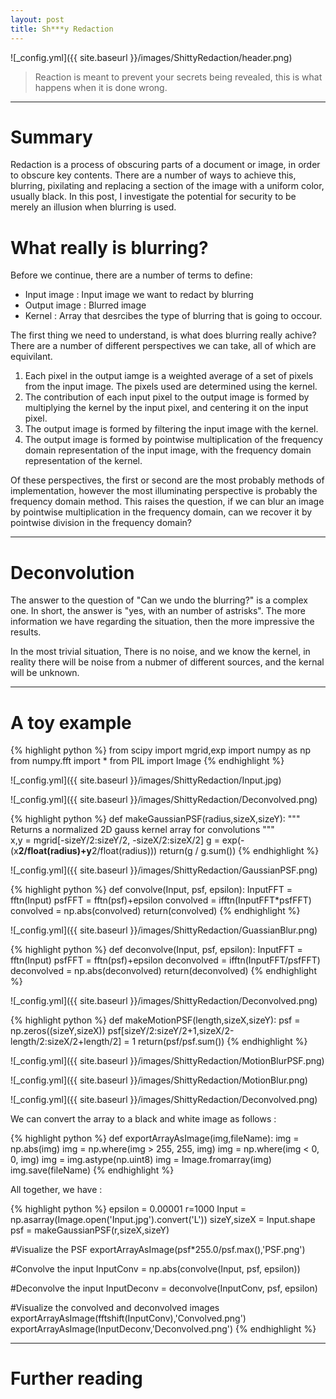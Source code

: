 ```yaml
---
layout: post
title: Sh***y Redaction
---
```


![_config.yml]({{ site.baseurl }}/images/ShittyRedaction/header.png)

> Reaction is meant to prevent your secrets being revealed, this is what happens when it is done wrong.

---
Summary
===============

Redaction is a process of obscuring parts of a document or image, in order to obscure key contents. There are a number of ways to achieve this, blurring, pixilating and replacing a section of the image with a uniform color, usually black. In this post, I investigate the potential for security to be merely an illusion when blurring is used. 

What really is blurring?
===============

Before we continue, there are a number of terms to define:

* Input image : Input image we want to redact by blurring  
* Output image : Blurred image
* Kernel : Array that desrcibes the type of blurring that is going to occour.

The first thing we need to understand, is what does blurring really achive? There are a number of different perspectives we can take, all of which are equivilant.

1. Each pixel in the output iamge is a weighted average of a set of pixels from the input image. The pixels used are determined using the kernel.
2. The contribution of each input pixel to the output image is formed by multiplying the kernel by the input pixel, and centering it on the input pixel.
3. The output image is formed by filtering the input image with the kernel.
4. The output image is formed by pointwise multiplication of the frequency domain representation of the input image, with the frequency domain representation of the kernel.

Of these perspectives, the first or second are the most probably methods of implementation, however the most illuminating perspective is probably the frequency domain method. This raises the question, if we can blur an image by pointwise multiplication in the frequency domain, can we recover it by pointwise division in the frequency domain?

---

Deconvolution
===============

The answer to the question of "Can we undo the blurring?" is a complex one. In short, the answer is "yes, with an number of astrisks". The more information we have regarding the situation, then the more impressive the results.  

In the most trivial situation, There is no noise, and we know the kernel, in reality there will be noise from a nubmer of different sources, and the kernal will be unknown.

---

A toy example
===============

{% highlight python %}
from scipy import mgrid,exp
import numpy as np
from numpy.fft import *
from PIL import Image
{% endhighlight %}

![_config.yml]({{ site.baseurl }}/images/ShittyRedaction/Input.jpg)

![_config.yml]({{ site.baseurl }}/images/ShittyRedaction/Deconvolved.png)


{% highlight python %}
def makeGaussianPSF(radius,sizeX,sizeY):
    """ Returns a normalized 2D gauss kernel array for convolutions """   
    x,y = mgrid[-sizeY/2:sizeY/2, -sizeX/2:sizeX/2]
    g = exp(-(x**2/float(radius)+y**2/float(radius)))
    return(g / g.sum())
{% endhighlight %}

![_config.yml]({{ site.baseurl }}/images/ShittyRedaction/GaussianPSF.png)


{% highlight python %}
def convolve(Input, psf, epsilon):
    InputFFT = fftn(Input)
    psfFFT = fftn(psf)+epsilon
    convolved = ifftn(InputFFT*psfFFT)
    convolved = np.abs(convolved)
    return(convolved)
{% endhighlight %}

![_config.yml]({{ site.baseurl }}/images/ShittyRedaction/GuassianBlur.png)

{% highlight python %}
def deconvolve(Input, psf, epsilon):
    InputFFT = fftn(Input)
    psfFFT = fftn(psf)+epsilon
    deconvolved = ifftn(InputFFT/psfFFT)
    deconvolved = np.abs(deconvolved)
    return(deconvolved)
{% endhighlight %}

![_config.yml]({{ site.baseurl }}/images/ShittyRedaction/Deconvolved.png)


{% highlight python %}
def makeMotionPSF(length,sizeX,sizeY):
    psf = np.zeros((sizeY,sizeX))
    psf[sizeY/2:sizeY/2+1,sizeX/2-length/2:sizeX/2+length/2] = 1
    return(psf/psf.sum())
{% endhighlight %}

![_config.yml]({{ site.baseurl }}/images/ShittyRedaction/MotionBlurPSF.png)

![_config.yml]({{ site.baseurl }}/images/ShittyRedaction/MotionBlur.png)

![_config.yml]({{ site.baseurl }}/images/ShittyRedaction/Deconvolved.png)

We can convert the array to a black and white image as follows : 

{% highlight python %}
def exportArrayAsImage(img,fileName):
    img = np.abs(img)
    img = np.where(img > 255, 255, img) 
    img = np.where(img < 0, 0, img) 
    img = img.astype(np.uint8)
    img = Image.fromarray(img)
    img.save(fileName)
{% endhighlight %}

All together, we have : 

{% highlight python %}
epsilon = 0.00001
r=1000
Input = np.asarray(Image.open('Input.jpg').convert('L'))
sizeY,sizeX = Input.shape
psf = makeGaussianPSF(r,sizeX,sizeY)

#Visualize the PSF
exportArrayAsImage(psf*255.0/psf.max(),'PSF.png')

#Convolve the input
InputConv = np.abs(convolve(Input, psf, epsilon))

#Deconvolve the input
InputDeconv = deconvolve(InputConv, psf, epsilon)

#Visualize the convolved and deconvolved images
exportArrayAsImage(fftshift(InputConv),'Convolved.png')
exportArrayAsImage(InputDeconv,'Deconvolved.png')
{% endhighlight %}










---

Further reading
===============